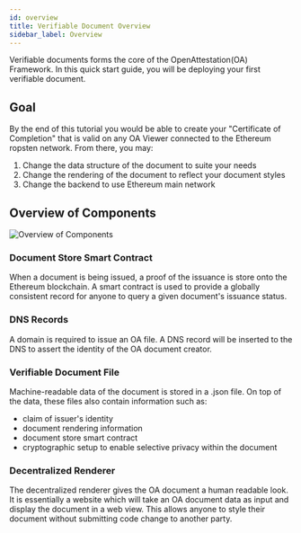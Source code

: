 ```yaml
---
id: overview
title: Verifiable Document Overview
sidebar_label: Overview
---
```


Verifiable documents forms the core of the OpenAttestation(OA) Framework. In this quick start guide, you will be deploying your first verifiable document.

## Goal

By the end of this tutorial you would be able to create your "Certificate of Completion" that is valid on any OA Viewer connected to the Ethereum ropsten network. From there, you may:

1. Change the data structure of the document to suite your needs
1. Change the rendering of the document to reflect your document styles
1. Change the backend to use Ethereum main network

## Overview of Components

![Overview of Components](./overview.png)

### Document Store Smart Contract

When a document is being issued, a proof of the issuance is store onto the Ethereum blockchain. A smart contract is used to provide a globally consistent record for anyone to query a given document's issuance status.

### DNS Records

A domain is required to issue an OA file. A DNS record will be inserted to the DNS to assert the identity of the OA document creator.

### Verifiable Document File

Machine-readable data of the document is stored in a .json file. On top of the data, these files also contain information such as:

- claim of issuer's identity
- document rendering information
- document store smart contract
- cryptographic setup to enable selective privacy within the document

### Decentralized Renderer

The decentralized renderer gives the OA document a human readable look. It is essentially a website which will take an OA document data as input and display the document in a web view. This allows anyone to style their document without submitting code change to another party.
